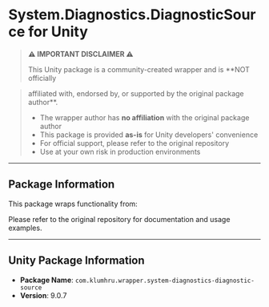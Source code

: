 # System.Diagnostics.DiagnosticSource for Unity

> **⚠️ IMPORTANT DISCLAIMER ⚠️**
>
> This Unity package is a community-created wrapper and is **NOT officially 

> affiliated with, endorsed by, or supported by the original package author**.
>
> - The wrapper author has **no affiliation** with the original package author
> - This package is provided **as-is** for Unity developers' convenience
> - For official support, please refer to the original repository
> - Use at your own risk in production environments

---

## Package Information

This package wraps functionality from: 

Please refer to the original repository for documentation and usage examples.

---

## Unity Package Information

- **Package Name**: `com.klumhru.wrapper.system-diagnostics-diagnostic-source`
- **Version**: 9.0.7
